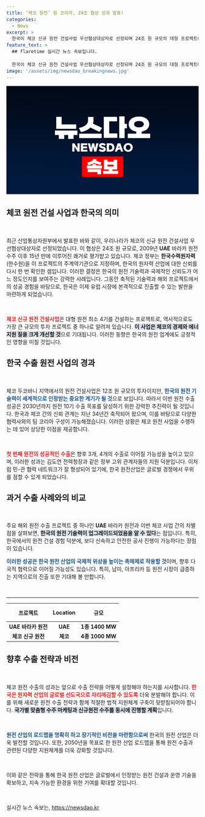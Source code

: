 ```yaml
---
title: ‘체코 원전’ 팀 코리아, 24조 협상 성과 발표!
categories:
  - News
excerpt: >
  한국이 체코 신규 원전 건설사업 우선협상대상자로 선정되며 24조 원 규모의 대형 프로젝트에 참여하게 됐다. 이는 15년 만에 이루어진 유럽 원전 수출의 쾌거로, 한국 원전 산업의 글로벌 위상을 재확인하는 계기가 될 전망이다. 자세한 내용은 클릭!
feature_text: >
  ## flaretime 실시간 뉴스 속보입니다.

  한국이 체코 신규 원전 건설사업 우선협상대상자로 선정되며 24조 원 규모의 대형 프로젝트에 참여하게 됐다. 이는 15년 만에 이루어진 유럽 원전 수출의 쾌거로, 한국 원전 산업의 글로벌 위상을 재확인하는 계기가 될 전망이다. 자세한 내용은 클릭!
image: '/assets/img/newsdao_breakingnews.jpg'
---
```


<p><img src="/assets/img/newsdao_breakingnews.jpg" alt="flaretime 속보" /></p>

<h2 data-ke-size="size26">체코 원전 건설 사업과 한국의 의미</h2>  

<p data-ke-size="size16">&nbsp;</p>  

<p data-ke-size="size16">최근 산업통상자원부에서 발표한 바와 같이, 우리나라가 체코의 신규 원전 건설사업 우선협상대상자로 선정되었습니다. 이 협상은 24조 원 규모로, 2009년 <b>UAE</b> 바라카 원전 수주 이후 15년 만에 이루어진 쾌거로 평가받고 있습니다. 체코 정부는 <b>한국수력원자력</b> (한수원)을 이 프로젝트의 주계약기관으로 지정하며, 한국의 원자력 산업에 대한 신뢰를 다시 한 번 확인한 셈입니다. 이러한 결정은 한국의 원전 기술력과 국제적인 신뢰도가 어느 정도인지를 보여주는 강력한 사례입니다. 그동안 축적된 기술력과 해외 프로젝트에서의 성공 경험을 바탕으로, 한국은 이제 유럽 시장에 본격적으로 진출할 수 있는 발판을 마련하게 되었습니다.</p>  

<p data-ke-size="size16">&nbsp;</p>  

<p><b><span style="color: #ee2323;">체코 신규 원전 건설사업</span></b>은 대형 원전 최소 4기를 건설하는 프로젝트로, 역사적으로도 가장 큰 규모의 투자 프로젝트 중 하나로 알려져 있습니다. <b><span style="background-color: #21538527;">이 사업은 체코의 경제와 에너지원 질을 크게 개선할 것</span></b>으로 기대됩니다. 이러한 동향은 한국의 원전 업계에도 긍정적인 영향을 미칠 것입니다.</p>  </p>

<h2 data-ke-size="size26">한국 수출 원전 사업의 경과</h2>

<p data-ke-size="size16">&nbsp;</p>

<p data-ke-size="size16">체코 두코바니 지역에서의 원전 건설사업은 12조 원 규모의 투자이지만, <b><span style="color: #1a5490;">한국의 원전 기술력이 세계적으로 인정받는 중요한 계기가 될 것</span></b>으로 보입니다. 따라서 이번 원전 수출 성공은 2030년까지 원전 10기 수출 목표를 달성하기 위한 강력한 추진력이 될 것입니다. 한국과 체코 간의 신뢰 관계는 지난 34년간 축적되어 왔으며, 이를 바탕으로 다양한 협력사와의 팀 코리아 구성이 가능해졌습니다. 이러한 상황은 체코 원전 사업을 수행하는 데 있어 상당한 이점을 제공합니다.</p>

<p data-ke-size="size16">&nbsp;</p>

<p><b><span style="color: #ee2323;">첫 번째 원전의 성공적인 수출</span></b>은 향후 3개, 4개의 수출로 이어질 가능성을 높이고 있으며, 이러한 성과는 김도연 전력청장과 같은 정부 고위 관계자들의 지원 덕분입니다. 이처럼 민-관 협력 네트워크가 잘 형성되어 있기에, 한국 원전산업은 글로벌 경쟁에서 우위를 점할 수 있게 되었습니다.</p></p>

<h2 data-ke-size="size26">과거 수출 사례와의 비교</h2>

<p data-ke-size="size16">&nbsp;</p>

<p data-ke-size="size16">주요 해외 원전 수출 프로젝트 중 하나인 <b>UAE</b> 바라카 원전과 이번 체코 사업 간의 차별점을 살펴보면, <b><span style="background-color: #21538527;">한국의 원전 기술력이 업그레이드되었음을 알 수 있다</span></b>는 점입니다. 특히, 한국에서의 원전 건설 경험 덕분에, 보다 신속하고 안전한 공사 진행이 가능하다는 장점이 있습니다. 

<b><span style="color: #1a5490;">이러한 성공은 한국 원전 산업의 국제적 위상을 높이는 촉매제로 작용할 것</span></b>이며, 향후 다국적 협력으로 이어질 가능성도 있습니다. 특히, 남미, 아프리카 등 원전 시장이 급증하는 지역으로의 진출 또한 기대해 볼 만합니다.</p>

<p data-ke-size="size16">&nbsp;</p>

<hr>

<table style="width: 100%; border-collapse: collapse;">
    <thead>
        <tr>
            <th style="text-align: center; height: 40px;"><b>프로젝트</b></th>
            <th style="text-align: center; height: 40px;"><b>Location</b></th>
            <th style="text-align: center; height: 40px;"><b>규모</b></th>
        </tr>
    </thead>
    <tbody>
        <tr>
            <td style="text-align: center; height: 17px;"><b>UAE 바라카 원전</b></td>
            <td style="text-align: center; height: 17px;"><b>UAE</b></td>
            <td style="text-align: center; height: 17px;"><b>1종 1400 MW</b></td>
        </tr>
        <tr>
            <td style="text-align: center; height: 17px;"><b>체코 신규 원전</b></td>
            <td style="text-align: center; height: 17px;"><b>체코</b></td>
            <td style="text-align: center; height: 17px;"><b>4종 1000 MW</b></td>
        </tr>
    </tbody>
</table>

<h2 data-ke-size="size26">향후 수출 전략과 비전</h2>

<p data-ke-size="size16">&nbsp;</p>

<p data-ke-size="size16">체코 원전 수출의 성과는 앞으로 수출 전략을 어떻게 설정해야 하는지를 시사합니다. <b><span style="color: #ee2323;">한국은 원자력 산업의 글로벌 선도국으로 자리매김할 수 있도록</span></b> 더욱 분발해야 합니다. 이를 위해 새로운 원전 수출 전략과 함께 적절한 법적 지원체계 구축이 뒷받침되어야 합니다. <b><span style="background-color: #21538527;">국가별 맞춤형 수주 마케팅과 신규원전 수주를 동시에 진행할 계획</span></b>입니다.</p>

<p data-ke-size="size16">&nbsp;</p>

<p><b><span style="color: #1a5490;">원전 산업의 로드맵을 명확히 하고 장기적인 비전을 마련함으로써</span></b> 한국의 원전 산업은 더욱 발전할 것입니다. 또한, 2050년을 목표로 한 원전 산업 로드맵을 통해 원전 수출과 관련된 다양한 지원체계를 더욱 강화할 것입니다.</p></p>

<p data-ke-size="size16">&nbsp;</p>

<p data-ke-size="size16">이와 같은 전략을 통해 한국 원전 산업은 글로벌에서 인정받는 원전 건설과 운영 기술을 확보하고, 지속 가능한 환경을 위한 기여를 확대할 것입니다.</p>

<p data-ke-size="size16">&nbsp;</p>
실시간 뉴스 속보는, <a href="https://newsdao.kr" rel="dofollow">https://newsdao.kr</a>


